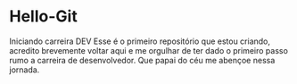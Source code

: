 # Hello-Git
Iniciando carreira DEV
Esse é o primeiro repositório que estou criando, acredito brevemente voltar aqui e me orgulhar de ter dado o primeiro passo rumo a carreira de desenvolvedor. Que papai do céu me abençoe nessa jornada.
